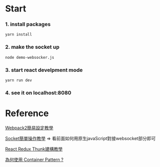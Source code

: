 # Start
### 1. install packages
```yarn install```

### 2. make the socket up
```node demo-websocker.js```

### 3. start react develpment mode
```yarn run dev```

### 4. see it on localhost:8080

# Reference

[Webpack2簡易設定教學](https://github.com/gokulkrishh/how-to-setup-webpack-2)

[Socket簡單操作教學](http://muki.tw/tech/websocket-simple-introduce-and-use/) => 
 看前面如何用原生javaScript對接websocket部分即可

[React Redux Thunk建構教學](https://medium.com/@stowball/a-dummys-guide-to-redux-and-thunk-in-react-d8904a7005d3)

[為何使用 Container Pattern ?](https://medium.com/@learnreact/container-components-c0e67432e005)
